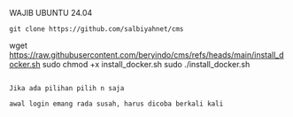 WAJIB UBUNTU 24.04
```
git clone https://github.com/salbiyahnet/cms
```
wget https://raw.githubusercontent.com/beryindo/cms/refs/heads/main/install_docker.sh
sudo chmod +x install_docker.sh
sudo ./install_docker.sh
```

Jika ada pilihan pilih n saja

awal login emang rada susah, harus dicoba berkali kali
